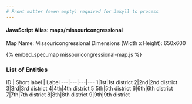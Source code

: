 ```yaml
---
# Front matter (even empty) required for Jekyll to process
---
```


#### JavaScript Alias: maps/missouricongressional

Map Name: Missouricongressional
Dimensions (Width x Height): 650x600



{% embed_spec_map missouricongressional-map.js %}

### List of Entities

ID | Short label | Label
---|---|---|---
1|1st|1st district
2|2nd|2nd district
3|3rd|3rd district
4|4th|4th district
5|5th|5th district
6|6th|6th district
7|7th|7th district
8|8th|8th district
9|9th|9th district

